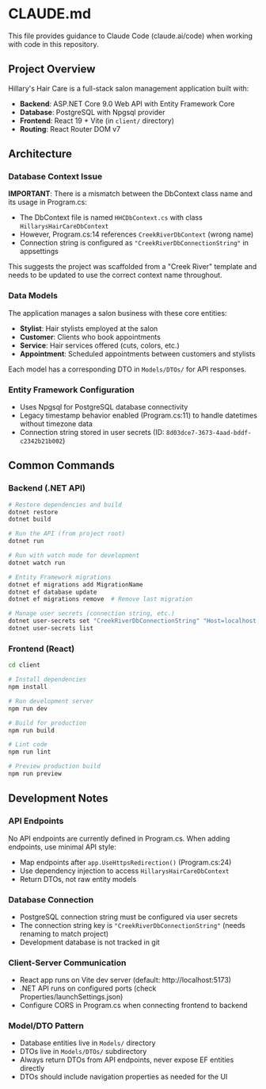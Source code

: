 # CLAUDE.md

This file provides guidance to Claude Code (claude.ai/code) when working with code in this repository.

## Project Overview

Hillary's Hair Care is a full-stack salon management application built with:
- **Backend**: ASP.NET Core 9.0 Web API with Entity Framework Core
- **Database**: PostgreSQL with Npgsql provider
- **Frontend**: React 19 + Vite (in `client/` directory)
- **Routing**: React Router DOM v7

## Architecture

### Database Context Issue
**IMPORTANT**: There is a mismatch between the DbContext class name and its usage in Program.cs:
- The DbContext file is named `HHCDbContext.cs` with class `HillarysHairCareDbContext`
- However, Program.cs:14 references `CreekRiverDbContext` (wrong name)
- Connection string is configured as `"CreekRiverDbConnectionString"` in appsettings

This suggests the project was scaffolded from a "Creek River" template and needs to be updated to use the correct context name throughout.

### Data Models
The application manages a salon business with these core entities:
- **Stylist**: Hair stylists employed at the salon
- **Customer**: Clients who book appointments
- **Service**: Hair services offered (cuts, colors, etc.)
- **Appointment**: Scheduled appointments between customers and stylists

Each model has a corresponding DTO in `Models/DTOs/` for API responses.

### Entity Framework Configuration
- Uses Npgsql for PostgreSQL database connectivity
- Legacy timestamp behavior enabled (Program.cs:11) to handle datetimes without timezone data
- Connection string stored in user secrets (ID: `8d03dce7-3673-4aad-bddf-c2342b21b002`)

## Common Commands

### Backend (.NET API)
```bash
# Restore dependencies and build
dotnet restore
dotnet build

# Run the API (from project root)
dotnet run

# Run with watch mode for development
dotnet watch run

# Entity Framework migrations
dotnet ef migrations add MigrationName
dotnet ef database update
dotnet ef migrations remove  # Remove last migration

# Manage user secrets (connection string, etc.)
dotnet user-secrets set "CreekRiverDbConnectionString" "Host=localhost;Port=5432;Username=postgres;Password=yourpassword;Database=HillarysHairCare"
dotnet user-secrets list
```

### Frontend (React)
```bash
cd client

# Install dependencies
npm install

# Run development server
npm run dev

# Build for production
npm run build

# Lint code
npm run lint

# Preview production build
npm run preview
```

## Development Notes

### API Endpoints
No API endpoints are currently defined in Program.cs. When adding endpoints, use minimal API style:
- Map endpoints after `app.UseHttpsRedirection()` (Program.cs:24)
- Use dependency injection to access `HillarysHairCareDbContext`
- Return DTOs, not raw entity models

### Database Connection
- PostgreSQL connection string must be configured via user secrets
- The connection string key is `"CreekRiverDbConnectionString"` (needs renaming to match project)
- Development database is not tracked in git

### Client-Server Communication
- React app runs on Vite dev server (default: http://localhost:5173)
- .NET API runs on configured ports (check Properties/launchSettings.json)
- Configure CORS in Program.cs when connecting frontend to backend

### Model/DTO Pattern
- Database entities live in `Models/` directory
- DTOs live in `Models/DTOs/` subdirectory
- Always return DTOs from API endpoints, never expose EF entities directly
- DTOs should include navigation properties as needed for the UI
